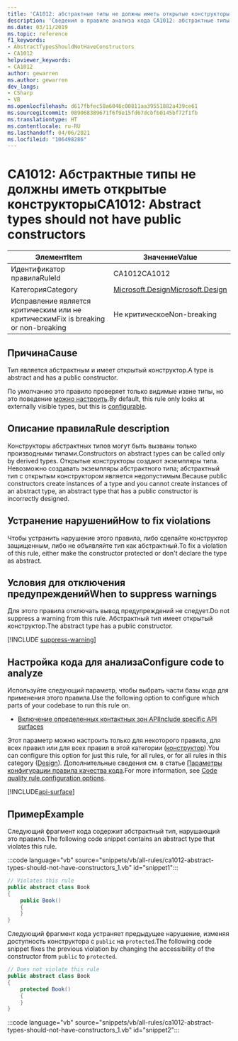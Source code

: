 ```yaml
---
title: 'CA1012: абстрактные типы не должны иметь открытые конструкторы (анализ кода)'
description: 'Сведения о правиле анализа кода CA1012: абстрактные типы не должны иметь открытые конструкторы'
ms.date: 03/11/2019
ms.topic: reference
f1_keywords:
- AbstractTypesShouldNotHaveConstructors
- CA1012
helpviewer_keywords:
- CA1012
author: gewarren
ms.author: gewarren
dev_langs:
- CSharp
- VB
ms.openlocfilehash: d617fbfec58a6046c00811aa39551882a439ce61
ms.sourcegitcommit: 089068389671f6f9e15fd67dcbfb0145bf72f1fb
ms.translationtype: HT
ms.contentlocale: ru-RU
ms.lasthandoff: 04/06/2021
ms.locfileid: "106498286"
---
```

# <a name="ca1012-abstract-types-should-not-have-public-constructors"></a><span data-ttu-id="af040-103">CA1012: Абстрактные типы не должны иметь открытые конструкторы</span><span class="sxs-lookup"><span data-stu-id="af040-103">CA1012: Abstract types should not have public constructors</span></span>

| <span data-ttu-id="af040-104">Элемент</span><span class="sxs-lookup"><span data-stu-id="af040-104">Item</span></span>                                     | <span data-ttu-id="af040-105">Значение</span><span class="sxs-lookup"><span data-stu-id="af040-105">Value</span></span>            |
|------------------------------------------|------------------|
| <span data-ttu-id="af040-106">Идентификатор правила</span><span class="sxs-lookup"><span data-stu-id="af040-106">RuleId</span></span>                                   | <span data-ttu-id="af040-107">CA1012</span><span class="sxs-lookup"><span data-stu-id="af040-107">CA1012</span></span>           |
| <span data-ttu-id="af040-108">Категория</span><span class="sxs-lookup"><span data-stu-id="af040-108">Category</span></span>                                 | [<span data-ttu-id="af040-109">Microsoft.Design</span><span class="sxs-lookup"><span data-stu-id="af040-109">Microsoft.Design</span></span>](design-warnings.md) |
| <span data-ttu-id="af040-110">Исправление является критическим или не критическим</span><span class="sxs-lookup"><span data-stu-id="af040-110">Fix is breaking or non-breaking</span></span> | <span data-ttu-id="af040-111">Не критическое</span><span class="sxs-lookup"><span data-stu-id="af040-111">Non-breaking</span></span>     |

## <a name="cause"></a><span data-ttu-id="af040-112">Причина</span><span class="sxs-lookup"><span data-stu-id="af040-112">Cause</span></span>

<span data-ttu-id="af040-113">Тип является абстрактным и имеет открытый конструктор.</span><span class="sxs-lookup"><span data-stu-id="af040-113">A type is abstract and has a public constructor.</span></span>

<span data-ttu-id="af040-114">По умолчанию это правило проверяет только видимые извне типы, но это поведение [можно настроить](#configure-code-to-analyze).</span><span class="sxs-lookup"><span data-stu-id="af040-114">By default, this rule only looks at externally visible types, but this is [configurable](#configure-code-to-analyze).</span></span>

## <a name="rule-description"></a><span data-ttu-id="af040-115">Описание правила</span><span class="sxs-lookup"><span data-stu-id="af040-115">Rule description</span></span>

<span data-ttu-id="af040-116">Конструкторы абстрактных типов могут быть вызваны только производными типами.</span><span class="sxs-lookup"><span data-stu-id="af040-116">Constructors on abstract types can be called only by derived types.</span></span> <span data-ttu-id="af040-117">Открытые конструкторы создают экземпляры типа. Невозможно создавать экземпляры абстрактного типа; абстрактный тип с открытым конструктором является недопустимым.</span><span class="sxs-lookup"><span data-stu-id="af040-117">Because public constructors create instances of a type and you cannot create instances of an abstract type, an abstract type that has a public constructor is incorrectly designed.</span></span>

## <a name="how-to-fix-violations"></a><span data-ttu-id="af040-118">Устранение нарушений</span><span class="sxs-lookup"><span data-stu-id="af040-118">How to fix violations</span></span>

<span data-ttu-id="af040-119">Чтобы устранить нарушение этого правила, либо сделайте конструктор защищенным, либо не объявляйте тип как абстрактный.</span><span class="sxs-lookup"><span data-stu-id="af040-119">To fix a violation of this rule, either make the constructor protected or don't declare the type as abstract.</span></span>

## <a name="when-to-suppress-warnings"></a><span data-ttu-id="af040-120">Условия для отключения предупреждений</span><span class="sxs-lookup"><span data-stu-id="af040-120">When to suppress warnings</span></span>

<span data-ttu-id="af040-121">Для этого правила отключать вывод предупреждений не следует.</span><span class="sxs-lookup"><span data-stu-id="af040-121">Do not suppress a warning from this rule.</span></span> <span data-ttu-id="af040-122">Абстрактный тип имеет открытый конструктор.</span><span class="sxs-lookup"><span data-stu-id="af040-122">The abstract type has a public constructor.</span></span>

[!INCLUDE [suppress-warning](../../../../includes/code-analysis/suppress-warning.md)]

## <a name="configure-code-to-analyze"></a><span data-ttu-id="af040-123">Настройка кода для анализа</span><span class="sxs-lookup"><span data-stu-id="af040-123">Configure code to analyze</span></span>

<span data-ttu-id="af040-124">Используйте следующий параметр, чтобы выбрать части базы кода для применения этого правила.</span><span class="sxs-lookup"><span data-stu-id="af040-124">Use the following option to configure which parts of your codebase to run this rule on.</span></span>

- [<span data-ttu-id="af040-125">Включение определенных контактных зон API</span><span class="sxs-lookup"><span data-stu-id="af040-125">Include specific API surfaces</span></span>](#include-specific-api-surfaces)

<span data-ttu-id="af040-126">Этот параметр можно настроить только для некоторого правила, для всех правил или для всех правил в этой категории ([конструктор](design-warnings.md)).</span><span class="sxs-lookup"><span data-stu-id="af040-126">You can configure this option for just this rule, for all rules, or for all rules in this category ([Design](design-warnings.md)).</span></span> <span data-ttu-id="af040-127">Дополнительные сведения см. в статье [Параметры конфигурации правила качества кода](../code-quality-rule-options.md).</span><span class="sxs-lookup"><span data-stu-id="af040-127">For more information, see [Code quality rule configuration options](../code-quality-rule-options.md).</span></span>

[!INCLUDE[api-surface](~/includes/code-analysis/api-surface.md)]

## <a name="example"></a><span data-ttu-id="af040-128">Пример</span><span class="sxs-lookup"><span data-stu-id="af040-128">Example</span></span>

<span data-ttu-id="af040-129">Следующий фрагмент кода содержит абстрактный тип, нарушающий это правило.</span><span class="sxs-lookup"><span data-stu-id="af040-129">The following code snippet contains an abstract type that violates this rule.</span></span>

:::code language="vb" source="snippets/vb/all-rules/ca1012-abstract-types-should-not-have-constructors_1.vb" id="snippet1":::

```csharp
// Violates this rule
public abstract class Book
{
    public Book()
    {
    }
}
```

<span data-ttu-id="af040-130">Следующий фрагмент кода устраняет предыдущее нарушение, изменяя доступность конструктора с `public` на `protected`.</span><span class="sxs-lookup"><span data-stu-id="af040-130">The following code snippet fixes the previous violation by changing the accessibility of the constructor from `public` to `protected`.</span></span>

```csharp
// Does not violate this rule
public abstract class Book
{
    protected Book()
    {
    }
}
```

:::code language="vb" source="snippets/vb/all-rules/ca1012-abstract-types-should-not-have-constructors_1.vb" id="snippet2":::
